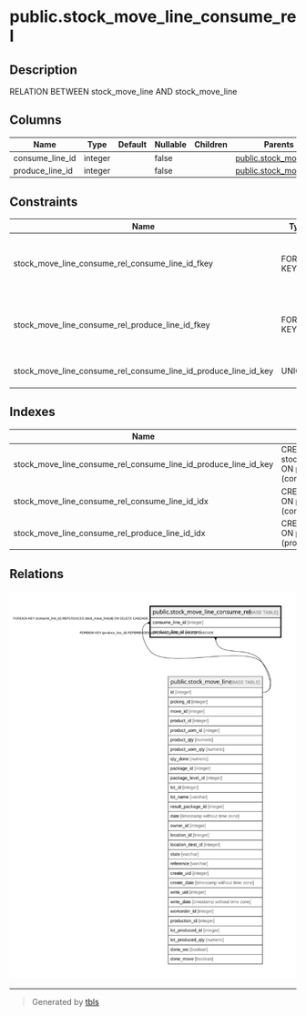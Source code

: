 # public.stock_move_line_consume_rel

## Description

RELATION BETWEEN stock_move_line AND stock_move_line

## Columns

| Name | Type | Default | Nullable | Children | Parents | Comment |
| ---- | ---- | ------- | -------- | -------- | ------- | ------- |
| consume_line_id | integer |  | false |  | [public.stock_move_line](public.stock_move_line.md) |  |
| produce_line_id | integer |  | false |  | [public.stock_move_line](public.stock_move_line.md) |  |

## Constraints

| Name | Type | Definition |
| ---- | ---- | ---------- |
| stock_move_line_consume_rel_consume_line_id_fkey | FOREIGN KEY | FOREIGN KEY (consume_line_id) REFERENCES stock_move_line(id) ON DELETE CASCADE |
| stock_move_line_consume_rel_produce_line_id_fkey | FOREIGN KEY | FOREIGN KEY (produce_line_id) REFERENCES stock_move_line(id) ON DELETE CASCADE |
| stock_move_line_consume_rel_consume_line_id_produce_line_id_key | UNIQUE | UNIQUE (consume_line_id, produce_line_id) |

## Indexes

| Name | Definition |
| ---- | ---------- |
| stock_move_line_consume_rel_consume_line_id_produce_line_id_key | CREATE UNIQUE INDEX stock_move_line_consume_rel_consume_line_id_produce_line_id_key ON public.stock_move_line_consume_rel USING btree (consume_line_id, produce_line_id) |
| stock_move_line_consume_rel_consume_line_id_idx | CREATE INDEX stock_move_line_consume_rel_consume_line_id_idx ON public.stock_move_line_consume_rel USING btree (consume_line_id) |
| stock_move_line_consume_rel_produce_line_id_idx | CREATE INDEX stock_move_line_consume_rel_produce_line_id_idx ON public.stock_move_line_consume_rel USING btree (produce_line_id) |

## Relations

![er](public.stock_move_line_consume_rel.svg)

---

> Generated by [tbls](https://github.com/k1LoW/tbls)
